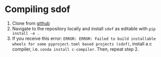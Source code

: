 # Compiling sdof

1. Clone from [github](https://github.com/claudioperez/sdof)
2. Navigate to the repository locally and install `sdof` as editable with `pip install -e .`
3. If you receive this error: `ERROR: ERROR: Failed to build installable wheels for some pyproject.toml based projects (sdof)`, install a c compiler, i.e. `conda install c-compiler`.  Then, repeat step 2.